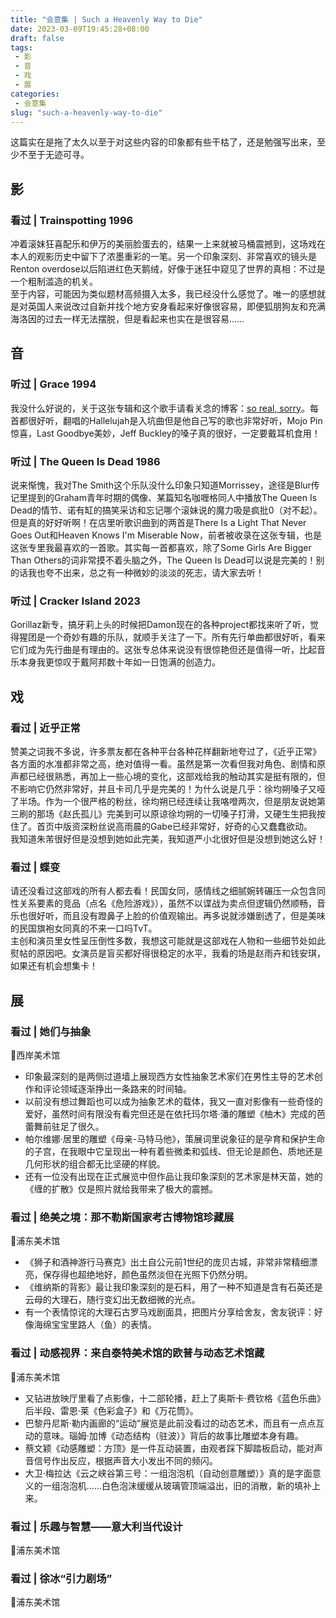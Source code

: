 ```yaml
---
title: "会意集 | Such a Heavenly Way to Die"
date: 2023-03-09T19:45:28+08:00
draft: false
tags: 
 - 影
 - 音
 - 戏
 - 展
categories: 
 - 会意集
slug: "such-a-heavenly-way-to-die"
---
```

这篇实在是拖了太久以至于对这些内容的印象都有些干枯了，还是勉强写出来，至少不至于无迹可寻。

## 影
### 看过 | Trainspotting 1996
冲着滚妹狂喜配乐和伊万的美丽脸蛋去的，结果一上来就被马桶震撼到，这场戏在本人的观影历史中留下了浓墨重彩的一笔。另一个印象深刻、非常喜欢的镜头是Renton overdose以后陷进红色天鹅绒，好像于迷狂中窥见了世界的真相：不过是一个粗制滥造的机关。  
至于内容，可能因为类似题材高频摄入太多，我已经没什么感觉了。唯一的感想就是对英国人来说改过自新并找个地方安身看起来好像很容易，即便狐朋狗友和充满海洛因的过去一样无法摆脱，但是看起来也实在是很容易……

## 音
### 听过 | Grace 1994
我没什么好说的，关于这张专辑和这个歌手请看关念的博客：[so real, sorry](https://shutgnblink.me/2021/so-real-sorry/)。每首都很好听，翻唱的Hallelujah是入坑曲但是他自己写的歌也非常好听，Mojo Pin惊喜，Last Goodbye美妙，Jeff Buckley的嗓子真的很好，一定要戴耳机食用！
### 听过 | The Queen Is Dead 1986
说来惭愧，我对The Smith这个乐队没什么印象只知道Morrissey，途径是Blur传记里提到的Graham青年时期的偶像、某篇知名咖喱格同人中播放The Queen Is Dead的情节、诺有缸的搞笑采访和忘记哪个滚妹说的魔力吸是疯批0（对不起）。但是真的好好听啊！在店里听歌识曲到的两首是There Is a Light That Never Goes Out和Heaven Knows I'm Miserable Now，前者被收录在这张专辑，也是这张专里我最喜欢的一首歌。其实每一首都喜欢，除了Some Girls Are Bigger Than Others的词非常摸不着头脑之外，The Queen Is Dead可以说是完美的！别的话我也夸不出来，总之有一种微妙的淡淡的死志，请大家去听！
### 听过 | Cracker Island 2023
Gorillaz新专，搞牙莉上头的时候把Damon现在的各种project都找来听了听，觉得猩团是一个奇妙有趣的乐队，就顺手关注了一下。所有先行单曲都很好听，看来它们成为先行曲是有理由的。这张专总体来说没有很惊艳但还是值得一听，比起音乐本身我更惊叹于戴阿邦数十年如一日饱满的创造力。

## 戏
### 看过 | 近乎正常
赞美之词我不多说，许多票友都在各种平台各种花样翻新地夸过了，《近乎正常》各方面的水准都非常之高，绝对值得一看。虽然是第一次看但我对角色、剧情和原声都已经很熟悉，再加上一些心境的变化，这部戏给我的触动其实是挺有限的，但不影响它仍然非常好，并且卡司几乎是完美的！为什么说是几乎：徐均朔嗓子又哑了半场。作为一个很严格的粉丝，徐均朔已经连续让我咯噔两次，但是朋友说她第三刷的那场《赵氏孤儿》完美到可以原谅徐均朔的一切嗓子打滑，又硬生生把我按住了。首页中版资深粉丝说高雨晨的Gabe已经非常好，好奇的心又蠢蠢欲动。  
我知道朱芾很好但是没想到她如此完美，我知道严小北很好但是没想到她这么好！
### 看过 | 蝶变
请还没看过这部戏的所有人都去看！民国女同，感情线之细腻婉转碾压一众包含同性关系要素的竞品（点名《危险游戏》），虽然不以谍战为卖点但逻辑仍然顺畅，音乐也很好听，而且没有蹬鼻子上脸的价值观输出。再多说就涉嫌剧透了，但是美味的民国旗袍女同真的不来一口吗TvT。  
主创和演员里女性呈压倒性多数，我想这可能就是这部戏在人物和一些细节处如此熨帖的原因吧。女演员是盲买都好得很稳定的水平，我看的场是赵雨卉和钱安琪，如果还有机会想集卡！

## 展
### 看过 | 她们与抽象
📍西岸美术馆
- 印象最深刻的是两侧过道墙上展现西方女性抽象艺术家们在男性主导的艺术创作和评论领域逐渐挣出一条路来的时间轴。
- 以前没有想过舞蹈也可以成为抽象艺术的载体，我又一直对影像有一些奇怪的爱好，虽然时间有限没有看完但还是在依托玛尔塔·潘的雕塑《柚木》完成的芭蕾舞前驻足了很久。
- 帕尔维娜·居里的雕塑《母亲-马特马他》，策展词里说象征的是孕育和保护生命的子宫，在我眼中它呈现出一种有着些微柔和弧线、但无论是颜色、质地还是几何形状的组合都无比坚硬的样貌。
- 还有一位没有出现在正式展览中但作品让我印象深刻的艺术家是林天苗，她的《缠的扩散》仅是照片就给我带来了极大的震撼。
### 看过 | 绝美之境：那不勒斯国家考古博物馆珍藏展
📍浦东美术馆
- 《狮子和酒神游行马赛克》出土自公元前1世纪的庞贝古城，非常非常精细漂亮，保存得也超绝地好，颜色虽然淡但在光照下仍然分明。
- 《维纳斯的背影》最让我印象深刻的是石料，用了一种不知道是含有石英还是云母的大理石，随行变幻出无数细微的光点。
- 有一个表情惊诧的大理石古罗马戏剧面具，把图片分享给舍友，舍友锐评：好像海绵宝宝里路人（鱼）的表情。
### 看过 | 动感视界：来自泰特美术馆的欧普与动态艺术馆藏
📍浦东美术馆
- 又钻进放映厅里看了点影像，十二部轮播，赶上了奥斯卡·费钦格《蓝色乐曲》后半段、雷恩·莱《色彩盒子》和《万花筒》。
- 巴黎丹尼斯·勒内画廊的“运动”展览是此前没看过的动态艺术，而且有一点点互动的意味。瑙姆·加博《动态结构（驻波）》背后的故事比雕塑本身有趣。
- 蔡文颖《动感雕塑：方顶》是一件互动装置，由观者踩下脚踏板启动，能对声音信号作出反应，根据声音大小发出不同的频闪。
- 大卫·梅拉达《云之峡谷第三号：一组泡泡机（自动创意雕塑）》真的是字面意义的一组泡泡机……白色泡沫缓缓从玻璃管顶端溢出，旧的消散，新的填补上来。
### 看过 | 乐趣与智慧——意大利当代设计
📍浦东美术馆
### 看过 | 徐冰“引力剧场”
📍浦东美术馆